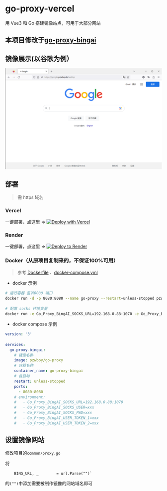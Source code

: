 # go-proxy-vercel
用 Vue3 和 Go 搭建镜像站点，可用于大部分网站

## 本项目修改于[go-proxy-bingai](https://github.com/adams549659584/go-proxy-bingai)

## 镜像展示(以谷歌为例）

![](./demo/demo.png)
## 部署

> 需 https 域名
### Vercel

一键部署，点这里 => [![Deploy with Vercel](https://vercel.com/button)](https://vercel.com/new/clone?repository-url=https://github.com/pzwboy/go-proxy&project-name=go-proxy&repository-name=go-proxy-vercel)
### Render

一键部署，点这里 => [![Deploy to Render](https://render.com/images/deploy-to-render-button.svg)](https://render.com/deploy?repo=https://github.com/pzwboy/go-proxy)

### Docker（从原项目复制来的，不保证100%可用）

> 参考 [Dockerfile](./docker/Dockerfile) 、[docker-compose.yml](./docker/docker-compose.yml)

- docker 示例

```bash
# 运行容器 监听8080 端口
docker run -d -p 8080:8080 --name go-proxy --restart=unless-stopped pzwboy/go-proxy

# 配置 socks 环境变量
docker run -e Go_Proxy_BingAI_SOCKS_URL=192.168.0.88:1070 -e Go_Proxy_BingAI_SOCKS_USER=xxx -e Go_Proxy_BingAI_SOCKS_PWD=xxx -d -p 8080:8080 --name go-proxy-bingai --restart=unless-stopped pzwboy/go-proxy
```

- docker compose 示例

```yaml
version: '3'

services:
  go-proxy-bingai:
    # 镜像名称
    image: pzwboy/go-proxy
    # 容器名称
    container_name: go-proxy-bingai  
    # 自启动
    restart: unless-stopped
    ports:
      - 8080:8080
    # environment:
    #   - Go_Proxy_BingAI_SOCKS_URL=192.168.0.88:1070
    #   - Go_Proxy_BingAI_SOCKS_USER=xxx
    #   - Go_Proxy_BingAI_SOCKS_PWD=xxx
    #   - Go_Proxy_BingAI_USER_TOKEN_1=xxx
    #   - Go_Proxy_BingAI_USER_TOKEN_2=xxx    
```
## 设置镜像网站

修改项目的`common/proxy.go`

将

```
	BING_URL, _        = url.Parse("")`
```

的`("")`中添加需要被制作镜像的网站域名即可
